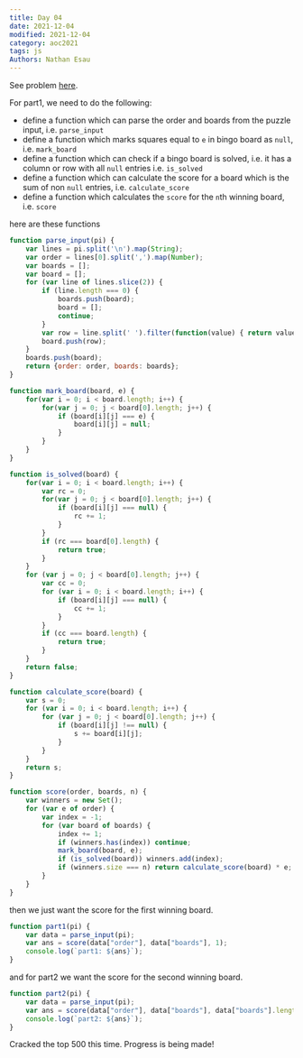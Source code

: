 ```yaml
---
title: Day 04
date: 2021-12-04
modified: 2021-12-04
category: aoc2021
tags: js
Authors: Nathan Esau
---
```


See problem [here](https://adventofcode.com/2021/day/4).

For part1, we need to do the following:

* define a function which can parse the order and boards from the puzzle input, i.e. `parse_input`
* define a function which marks squares equal to `e` in bingo board as `null`, i.e. `mark_board`
* define a function which can check if a bingo board is solved, i.e. it has a column or row with all `null` entries i.e. `is_solved`
* define a function which can calculate the score for a board which is the sum of non `null` entries, i.e. `calculate_score`
* define a function which calculates the `score` for the `n`th winning board, i.e. `score`

here are these functions

```js
function parse_input(pi) {
    var lines = pi.split('\n').map(String);
    var order = lines[0].split(',').map(Number);
    var boards = [];
    var board = [];
    for (var line of lines.slice(2)) {
        if (line.length === 0) {
            boards.push(board);
            board = [];
            continue;
        }
        var row = line.split(' ').filter(function(value) { return value.trim().length > 0; }).map(Number);
        board.push(row);
    }
    boards.push(board);
    return {order: order, boards: boards};
}

function mark_board(board, e) {
    for(var i = 0; i < board.length; i++) {
        for(var j = 0; j < board[0].length; j++) {
            if (board[i][j] === e) {
                board[i][j] = null;
            }
        }
    }
}

function is_solved(board) {
    for(var i = 0; i < board.length; i++) {
        var rc = 0;
        for(var j = 0; j < board[0].length; j++) {
            if (board[i][j] === null) {
                rc += 1;
            }
        }
        if (rc === board[0].length) {
            return true;
        }
    }
    for (var j = 0; j < board[0].length; j++) {
        var cc = 0;
        for (var i = 0; i < board.length; i++) {
            if (board[i][j] === null) {
                cc += 1;
            }
        }
        if (cc === board.length) {
            return true;
        }
    }
    return false;
}

function calculate_score(board) {
    var s = 0;
    for (var i = 0; i < board.length; i++) {
        for (var j = 0; j < board[0].length; j++) {
            if (board[i][j] !== null) {
                s += board[i][j];
            }
        }
    }
    return s;
}

function score(order, boards, n) {
    var winners = new Set();
    for (var e of order) {
        var index = -1;
        for (var board of boards) {
            index += 1;
            if (winners.has(index)) continue;
            mark_board(board, e);
            if (is_solved(board)) winners.add(index);
            if (winners.size === n) return calculate_score(board) * e;
        }
    }
}
```

then we just want the score for the first winning board.

```js
function part1(pi) {
    var data = parse_input(pi);
    var ans = score(data["order"], data["boards"], 1);
    console.log(`part1: ${ans}`);
}
```

and for part2 we want the score for the second winning board.

```js
function part2(pi) {
    var data = parse_input(pi);
    var ans = score(data["order"], data["boards"], data["boards"].length);
    console.log(`part2: ${ans}`);
}
```

Cracked the top 500 this time. Progress is being made!